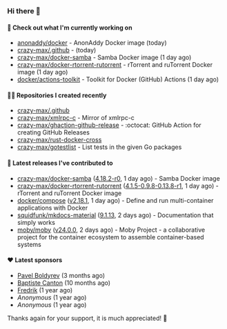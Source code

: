 ### Hi there 👋

#### 👷 Check out what I'm currently working on

- [anonaddy/docker](https://github.com/anonaddy/docker) - AnonAddy Docker image (today)
- [crazy-max/.github](https://github.com/crazy-max/.github) -  (today)
- [crazy-max/docker-samba](https://github.com/crazy-max/docker-samba) - Samba Docker image (1 day ago)
- [crazy-max/docker-rtorrent-rutorrent](https://github.com/crazy-max/docker-rtorrent-rutorrent) - rTorrent and ruTorrent Docker image (1 day ago)
- [docker/actions-toolkit](https://github.com/docker/actions-toolkit) - Toolkit for Docker (GitHub) Actions (1 day ago)

#### 👨‍💻 Repositories I created recently

- [crazy-max/.github](https://github.com/crazy-max/.github)
- [crazy-max/xmlrpc-c](https://github.com/crazy-max/xmlrpc-c) - Mirror of xmlrpc-c
- [crazy-max/ghaction-github-release](https://github.com/crazy-max/ghaction-github-release) - :octocat: GitHub Action for creating GitHub Releases
- [crazy-max/rust-docker-cross](https://github.com/crazy-max/rust-docker-cross)
- [crazy-max/gotestlist](https://github.com/crazy-max/gotestlist) - List tests in the given Go packages

#### 🚀 Latest releases I've contributed to

- [crazy-max/docker-samba](https://github.com/crazy-max/docker-samba) ([4.18.2-r0](https://github.com/crazy-max/docker-samba/releases/tag/4.18.2-r0), 1 day ago) - Samba Docker image
- [crazy-max/docker-rtorrent-rutorrent](https://github.com/crazy-max/docker-rtorrent-rutorrent) ([4.1.5-0.9.8-0.13.8-r1](https://github.com/crazy-max/docker-rtorrent-rutorrent/releases/tag/4.1.5-0.9.8-0.13.8-r1), 1 day ago) - rTorrent and ruTorrent Docker image
- [docker/compose](https://github.com/docker/compose) ([v2.18.1](https://github.com/docker/compose/releases/tag/v2.18.1), 1 day ago) - Define and run multi-container applications with Docker
- [squidfunk/mkdocs-material](https://github.com/squidfunk/mkdocs-material) ([9.1.13](https://github.com/squidfunk/mkdocs-material/releases/tag/9.1.13), 2 days ago) - Documentation that simply works
- [moby/moby](https://github.com/moby/moby) ([v24.0.0](https://github.com/moby/moby/releases/tag/v24.0.0), 2 days ago) - Moby Project - a collaborative project for the container ecosystem to assemble container-based systems

#### ❤️ Latest sponsors
- [Pavel Boldyrev](https://github.com/bpg) (3 months ago)
- [Baptiste Canton](https://github.com/batmac) (10 months ago)
- [Fredrik](https://github.com/fredrikscode) (1 year ago)
- _Anonymous_ (1 year ago)
- _Anonymous_ (1 year ago)

Thanks again for your support, it is much appreciated! 🙏
